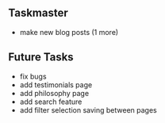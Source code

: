 ## Taskmaster

* make new blog posts (1 more)

## Future Tasks

* fix bugs
* add testimonials page
* add philosophy page
* add search feature
* add filter selection saving between pages
